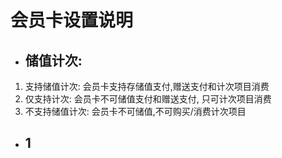 # 会员卡设置说明

* ## 储值计次:

1. 支持储值计次: 会员卡支持存储值支付,赠送支付和计次项目消费
2. 仅支持计次: 会员卡不可储值支付和赠送支付, 只可计次项目消费
3. 不支持储值计次: 会员卡不可储值,不可购买/消费计次项目

* ## 1

## 




